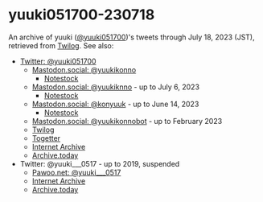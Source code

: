 # yuuki051700-230718

An archive of yuuki ([@yuuki051700](https://twitter.com/yuuki051700))'s tweets
through July 18, 2023 (JST), retrieved from
[Twilog](https://twilog.togetter.com/yuuki051700).  See also:

* [Twitter: @yuuki051700](https://twitter.com/yuuki051700)
    * [Mastodon.social: @yuukikonno](https://mastodon.social/@yuukikonno)
        * [Notestock](https://notestock.osa-p.net/@yuukikonno@mastodon.social/view)
    * [Mastodon.social: @yuukiknno](https://mastodon.social/@yuukiknno) - up to July 6, 2023
        * [Notestock](https://notestock.osa-p.net/@yuukiknno@mastodon.social/view)
    * [Mastodon.social: @konyuuk](https://mastodon.social/@konyuuk) - up to June 14, 2023
        * [Notestock](https://notestock.osa-p.net/@konyuuk@mastodon.social/view)
    * [Mastodon.social: @yuukikonnobot](https://mastodon.social/@yuukikonnobot) - up to February 2023
    * [Twilog](https://twilog.togetter.com/yuuki051700)
    * [Togetter](https://togetter.com/li/2144709)
    * [Internet Archive](https://web.archive.org/web/*/https://twitter.com/yuuki051700/status*)
    * [Archive.today](https://archive.is/https://twitter.com/yuuki051700/*)
* Twitter: @yuuki___0517 - up to 2019, suspended
    * [Pawoo.net: @yuuki___0517](https://pawoo.net/@yuuki___0517)
    * [Internet Archive](https://web.archive.org/web/*/https://twitter.com/yuuki___0517/status*)
    * [Archive.today](https://archive.is/https://twitter.com/yuuki___0517/*)
